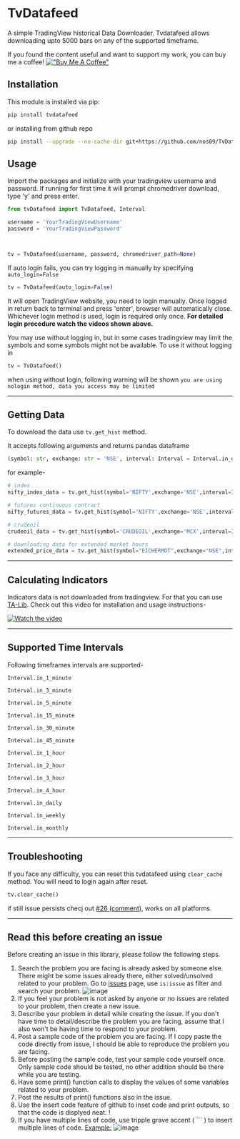 # **TvDatafeed**

A simple TradingView historical Data Downloader. Tvdatafeed allows downloading upto 5000 bars on any of the supported timeframe.

If you found the content useful and want to support my work, you can buy me a coffee!
[!["Buy Me A Coffee"](https://www.buymeacoffee.com/assets/img/custom_images/orange_img.png)](https://www.buymeacoffee.com/StreamAlpha)

## Installation

This module is installed via pip:

```sh
pip install tvdatafeed
```

or installing from github repo

```sh
pip install --upgrade --no-cache-dir git+https://github.com/nos09/TvDataFeed-2.1.0.git
```


## Usage

Import the packages and initialize with your tradingview username and password. If running for first time it will prompt chromedriver download, type 'y' and press enter.

```python
from tvDatafeed import TvDatafeed, Interval

username = 'YourTradingViewUsername'
password = 'YourTradingViewPassword'



tv = TvDatafeed(username, password, chromedriver_path=None)
```

If auto login fails, you can try logging in manually by specifying `auto_login=False`

```python
tv = TvDatafeed(auto_login=False)
```

It will open TradingView website, you need to login manually. Once logged in return back to terminal and press 'enter', browser will automatically close. Whichever login method is used, login is required only once. **For detailed login precedure watch the videos shown above.**

You may use without logging in, but in some cases tradingview may limit the symbols and some symbols might not be available. To use it without logging in

```python
tv = TvDatafeed()
```

when using without login, following warning will be shown `you are using nologin method, data you access may be limited`

---

## Getting Data

To download the data use `tv.get_hist` method.

It accepts following arguments and returns pandas dataframe

```python
(symbol: str, exchange: str = 'NSE', interval: Interval = Interval.in_daily, n_bars: int = 10, fut_contract: int | None = None, extended_session: bool = False) -> DataFrame)
```

for example-

```python
# index
nifty_index_data = tv.get_hist(symbol='NIFTY',exchange='NSE',interval=Interval.in_1_hour,n_bars=1000)

# futures continuous contract
nifty_futures_data = tv.get_hist(symbol='NIFTY',exchange='NSE',interval=Interval.in_1_hour,n_bars=1000,fut_contract=1)

# crudeoil
crudeoil_data = tv.get_hist(symbol='CRUDEOIL',exchange='MCX',interval=Interval.in_1_hour,n_bars=5000,fut_contract=1)

# downloading data for extended market hours
extended_price_data = tv.get_hist(symbol="EICHERMOT",exchange="NSE",interval=Interval.in_1_hour,n_bars=500, extended_session=False)
```

---

## Calculating Indicators

Indicators data is not downloaded from tradingview. For that you can use [TA-Lib](https://github.com/mrjbq7/ta-lib). Check out this video for installation and usage instructions-

[![Watch the video](https://img.youtube.com/vi/0MeHXJm9HRk/hqdefault.jpg)](https://youtu.be/0MeHXJm9HRk)

---

## Supported Time Intervals

Following timeframes intervals are supported-

`Interval.in_1_minute`

`Interval.in_3_minute`

`Interval.in_5_minute`

`Interval.in_15_minute`

`Interval.in_30_minute`

`Interval.in_45_minute`

`Interval.in_1_hour`

`Interval.in_2_hour`

`Interval.in_3_hour`

`Interval.in_4_hour`

`Interval.in_daily`

`Interval.in_weekly`

`Interval.in_monthly`

---

## Troubleshooting

If you face any difficulty, you can reset this tvdatafeed using `clear_cache` method. You will need to login again after reset.

```python
tv.clear_cache()
```

if still issue persists checj out [#26 (comment)](https://github.com/StreamAlpha/tvdatafeed/issues/26#issuecomment-912619033), works on all platforms.

---

## Read this before creating an issue

Before creating an issue in this library, please follow the following steps.

1. Search the problem you are facing is already asked by someone else. There might be some issues already there, either solved/unsolved related to your problem. Go to [issues](https://github.com/StreamAlpha/tvdatafeed/issues) page, use `is:issue` as filter and search your problem. ![image](https://user-images.githubusercontent.com/59556194/128167319-2654cfa1-f718-4a52-82f8-b0c0d26bf4ef.png)
2. If you feel your problem is not asked by anyone or no issues are related to your problem, then create a new issue.
3. Describe your problem in detail while creating the issue. If you don't have time to detail/describe the problem you are facing, assume that I also won't be having time to respond to your problem.
4. Post a sample code of the problem you are facing. If I copy paste the code directly from issue, I should be able to reproduce the problem you are facing.
5. Before posting the sample code, test your sample code yourself once. Only sample code should be tested, no other addition should be there while you are testing.
6. Have some print() function calls to display the values of some variables related to your problem.
7. Post the results of print() functions also in the issue.
8. Use the insert code feature of github to inset code and print outputs, so that the code is displyed neat. !
9. If you have multiple lines of code, use tripple grave accent ( ``` ) to insert multiple lines of code. [Example:](https://docs.github.com/en/github/writing-on-github/creating-and-highlighting-code-blocks) ![image](https://user-images.githubusercontent.com/59556194/128167963-90edc379-6a15-4363-911f-5bfe1e92ef56.png)
